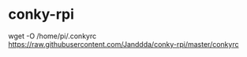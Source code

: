 # conky-rpi
wget -O /home/pi/.conkyrc https://raw.githubusercontent.com/Janddda/conky-rpi/master/conkyrc
